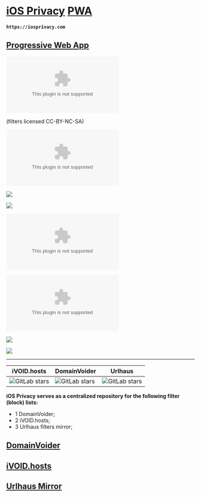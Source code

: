 # [iOS Privacy](https://iosprivacy.com/) [PWA](https://github.com/iOS-Privacy/iOSPrivacy.com/blob/main/public/README.markdown)
**`https://iosprivacy.com`**
## [Progressive Web App](https://github.com/iOS-Privacy/iOSPrivacy.com/blob/main/public/README.markdown)
![GitHub](https://img.shields.io/github/license/iOS-Privacy/iOSPrivacy.com?style=flat-square)

(filters licensed CC-BY-NC-SA)

![GitHub top language](https://img.shields.io/github/languages/top/ios-privacy/iosprivacy.com?style=flat-square)

[![](https://img.shields.io/twitter/follow/DeVoltairine?style=social)](https://twitter.com/@DeVoltairine)

[![](https://img.shields.io/twitter/follow/iOS_Privacy?style=social)](https://twitter.com/@iOS_Privacy)

[![](https://img.shields.io/hsts/preload/iosprivacy.com)](https://hstspreload.org/?domain=iosprivacy.com)

[![](https://img.shields.io/mozilla-observatory/grade-score/iosprivacy.com?publish&style=plastic)](https://observatory.mozilla.org/analyze/iosprivacy.com)

[![](https://img.shields.io/security-headers?color=darkblue&url=https%3A%2F%2Fiosprivacy.com)](https://securityheaders.com/?q=iosprivacy.com&followRedirects=on)

[![](https://img.shields.io/website?color=darkred&down_color=lightgrey&down_message=offline&label=web%20app%20is&logo=debian&logoColor=darkred&up_color=blue&up_message=online&url=https%3A%2F%2Fiosprivacy.com)](https://iosprivacy.com)

* * *
iVOID.hosts | DomainVoider | Urlhaus
--------------------------------------------------------------------------------------------------------------------------- | ------------------------------------------------------------------------------------------------------------------------ | --------------------------------------------------------------------------------------------------------------------
![GitLab stars](https://img.shields.io/gitlab/stars/intr0/iVOID.GitLab.io?gitlab_url=https%3A%2F%2Fgitlab.com&style=social) | ![GitLab stars](https://img.shields.io/gitlab/stars/intr0/DomainVoider?gitlab_url=https%3A%2F%2Fgitlab.com&style=social) | ![GitLab stars](https://img.shields.io/gitlab/stars/iosprivacy/CDN?gitlab_url=https%3A%2F%2Fgitlab.com&style=social)

**iOS Privacy serves as a centralized repository for the following filter (block) lists:**

- 1 DomainVoider;
- 2 iVOID.hosts;
- 3 Urlhaus filters mirror;

## **[DomainVoider](https://iosprivacy.com/domainvoider)**

## **[iVOID.hosts](https://iosprivacy.com/ivoid)**

## **[Urlhaus Mirror](https://iosprivacy.com/urlhaus)**
